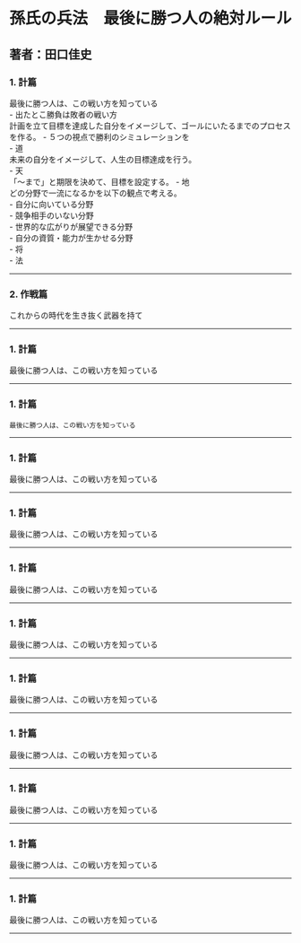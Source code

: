 # 孫氏の兵法　最後に勝つ人の絶対ルール
## 著者：田口佳史

### 1. 計篇  
最後に勝つ人は、この戦い方を知っている  
    - 出たとこ勝負は敗者の戦い方  
        計画を立て目標を達成した自分をイメージして、ゴールにいたるまでのプロセスを作る。
    - ５つの視点で勝利のシミュレーションを  
        - 道  
        未来の自分をイメージして、人生の目標達成を行う。  
        - 天  
        「～まで」と期限を決めて、目標を設定する。
        - 地  
        どの分野で一流になるかを以下の観点で考える。  
            - 自分に向いている分野  
            - 競争相手のいない分野  
            - 世界的な広がりが展望できる分野  
            - 自分の資質・能力が生かせる分野  
        - 将  
        - 法  

---
### 2. 作戦篇  
これからの時代を生き抜く武器を持て

---
### 1. 計篇  
最後に勝つ人は、この戦い方を知っている

---
### 1. 計篇  
    最後に勝つ人は、この戦い方を知っている

---
### 1. 計篇  
最後に勝つ人は、この戦い方を知っている

---
### 1. 計篇  
最後に勝つ人は、この戦い方を知っている

---
### 1. 計篇  
最後に勝つ人は、この戦い方を知っている

---
### 1. 計篇  
最後に勝つ人は、この戦い方を知っている

---
### 1. 計篇  
最後に勝つ人は、この戦い方を知っている

---
### 1. 計篇  
最後に勝つ人は、この戦い方を知っている

---
### 1. 計篇  
最後に勝つ人は、この戦い方を知っている

---
### 1. 計篇  
最後に勝つ人は、この戦い方を知っている

---
### 1. 計篇  
最後に勝つ人は、この戦い方を知っている

---

